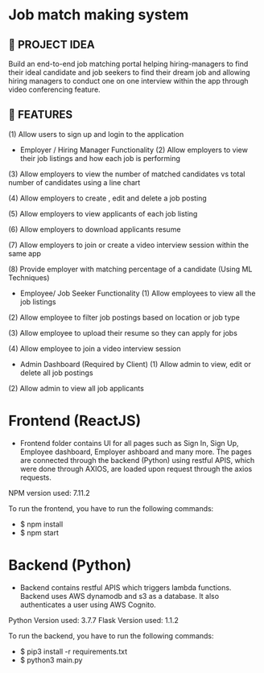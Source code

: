 # Job match making system


## :pencil: PROJECT IDEA

Build an end-to-end job matching portal helping hiring-managers to find their ideal candidate and job seekers to find their dream job and allowing hiring managers to conduct one on one interview within the app through video conferencing feature. 


## :pencil: FEATURES

(1) Allow users to sign up and login to the application

- Employer / Hiring Manager Functionality
(2) Allow employers to view their job listings and how each job is performing

(3) Allow employers to view the number of matched candidates vs total number of candidates using a line chart

(4) Allow employers to create , edit and delete a job posting

(5) Allow employers to view applicants of each job listing

(6) Allow employers to download applicants resume

(7) Allow employers to join or create a video interview session within the same app

(8) Provide employer with matching percentage of a candidate (Using ML Techniques)

- Employee/ Job Seeker Functionality
(1) Allow employees to view all the job listings

(2) Allow employee to filter job postings based on location or job type

(3) Allow employee to upload their resume so they can apply for jobs

(4) Allow employee to join a video interview session

- Admin Dashboard (Required by Client)
(1) Allow admin to view, edit or delete all job postings

(2) Allow admin to view all job applicants

# Frontend (ReactJS)
- Frontend folder contains UI for all pages such as Sign In, Sign Up, Employee dashboard, Employer ashboard  and many more. The pages are connected through the backend (Python) using restful APIS, which were done through AXIOS, are loaded upon request through the axios requests. 

NPM version used: 7.11.2

To run the frontend, you have to run the following commands: 
 -   $ npm install
 -   $ npm start

# Backend (Python)
- Backend contains restful APIS which triggers lambda functions. Backend uses AWS dynamodb and s3 as a database. It also authenticates a user using AWS Cognito. 

Python Version used: 3.7.7
Flask Version used: 1.1.2

To run the backend, you have to run the following commands: 
-   $ pip3 install -r requirements.txt 
-   $ python3 main.py
